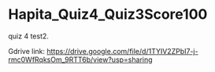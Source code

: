 # Hapita_Quiz4_Quiz3Score100
quiz 4 test2. 

Gdrive link:
https://drive.google.com/file/d/1TYIV2ZPbI7-j-rmc0WfRqksOm_9RTT6b/view?usp=sharing
